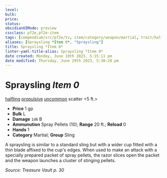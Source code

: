 ```yaml
---
level:
bulk:
price:
status:
obsidianUIMode: preview
cssclass: pf2e,pf2e-item
tags: [compendium/src/pf2e/tv, item/category/weapon/martial, trait/halfling, trait/propulsive, trait/scatter-5-ft, trait/uncommon]
aliases: [Spraysling *Item 0*, "Spraysling"]
title: Spraysling *Item 0*
linter-yaml-title-alias: Spraysling *Item 0*
date created: Monday, June 19th 2023, 5:15:11 pm
date modified: Thursday, June 29th 2023, 5:30:28 pm
---
```


# Spraysling *Item 0*

[halfling](rules/traits/halfling.md) [propulsive](rules/traits/propulsive.md) [uncommon](rules/traits/uncommon.md) scatter <5 ft.>  

- **Price** 1 gp
- **Bulk** L
- **Damage** `1d6` B
- **Ammunution** Spray Pellets (10); **Range** 20 ft.; **Reload** 0
- **Hands** 1
- **Category** Martial; **Group** Sling

A spraysling is similar to a standard sling but with a wider cup fitted with a thin blade affixed to the cup's edges. When used to make an attack with a specially prepared packet of spray pellets, the razor slices open the packet and the weapon launches a cluster of stinging pellets.

*Source: Treasure Vault p. 30*
